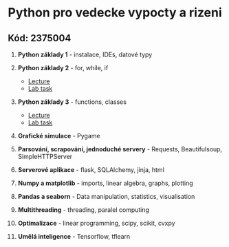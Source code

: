 # Python pro vedecke vypocty a rizeni 
## Kód: 2375004

1. **Python základy 1** - instalace, IDEs, datové typy

1. **Python základy 2** - for, while, if

   - [Lecture](courses/Basics_1-program_flow_and_functions.ipynb)
   - [Lab task](tasks/CZ_Ceasorova_sifra_sifrovani.ipynb)

1. **Python základy 3** - functions, classes

   - [Lecture](courses/Basics_2-functions_and_classes.ipynb)
   - [Lab task](tasks/CZ_simulace-kamen_nuzky_papir.ipynb)

1. **Grafické simulace** - Pygame

1. **Parsování, scrapování, jednoduché servery** - Requests, Beautifulsoup, SimpleHTTPServer

1. **Serverové aplikace** - flask, SQLAlchemy, jinja, html

1. **Numpy a matplotlib** - imports, linear algebra, graphs, plotting

1. **Pandas a seaborn** - Data manipulation, statistics, visualisation

1. **Multithreading** - threading, paralel computing

1. **Optimalizace** - linear programming, scipy, scikit, cvxpy

1. **Umělá inteligence** - Tensorflow, tflearn

